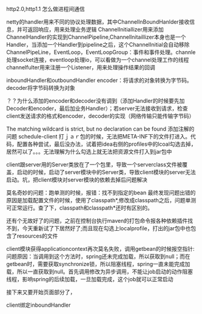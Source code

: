 http2.0,http1.1
怎么做进程间通信

netty的handler用来不同的协议处理数据，其中ChannelInBoundHanlder接收信息，并可返回响应，用来处理业务逻辑
ChannelInitiallizer用来添加ChannelHandler的实现到ChannelPipeline,ChannelInitaillizer本身也是一个Handler，当添加一个Handler到pipeline之后，这个ChannelInitial会自动移除
ChannelPipeLine，EventLoop，EventLoopGroup：事件和事件处理。channle处理socket连接，eventloop处理io，可以看做为一个channel处理工作的线程
channelfulter用来注册一个Listener，用来处理操作结果的回调

inboundHandler和outboundHandler
encoder：将请求的对象转换为字节码。decoder将字节码转换为对象

？？为什么添加的encoder和decoder没有调到（添加Handler的时候要先加Decoder和encoder，最后加业务Handler）；若server无法接收到请求，检查client发送请求的格式和encoder，decoder的实现（网络传输只能传输字节码）

The matching wildcard is strict, but no declaration can be found
添加注解的问题
schedule-client 打ｊａｒ包的时候，无法把META-INF下的文件打进入。代码，配置各种尝试，最后没办法，试着把idea右侧的profiles中的lcoal勾选去掉，居然可以了。。。无法理解为什么勾选上就无法把资源文件打入到jar包中

client跟server用的Server类放在了一个包里，导致一个serverclass文件被覆盖，启动的时候，启动了server模块中的Server类，导致client模块的server无法启动。坑，把client模块对server模块的依赖去掉后问题解决

莫名奇妙的问题：跑单测的时候，报错：找不到指定的bean
最终发现问题出错的原因是加载配置文件的时候，使用了classpath*,修改成classpath之后，问题单测可正常运行。查了下，classpath和classpath*还时有区别的。

还有个无故好了的问题，之前在控制台执行maven的打包命令报各种依赖插件找不到，今天重新试了下居然好了;而且现在勾选上localprofile，打出的jar包中也包含了resources的文件


client模块获得applicationcontext再次莫名失败，调用getbean的时候报空指针:问题原因：当调用到这个方法时，spring还未完成加载，所以获取到null；而在getbean时，需要获取synchronize锁，所以阻塞线程，spring一直未能完成加载，所以一直获取到null。首先调用修改为异步调用，不能让job启动的动作阻塞线程，影响spring的后续加载，一旦加载完成，这个job就可以正常启动



接下来又要开始页面部分了，



client绑定inboundHandler